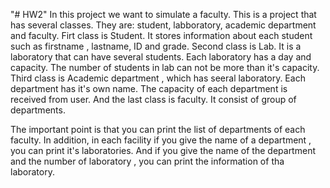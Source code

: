 "# HW2" 
In this project we want to simulate a faculty.
This is a project that has several classes. They are: student, labboratory, academic department and faculty.
Firt class is Student. It stores information about each student such as firstname , lastname, ID and grade.
Second class is Lab. It is a laboratory that can have several students. Each laboratory has a day and capacity.
The number of students in lab can not be more than it's capacity.
Third class is Academic department , which has seeral laboratory. Each department has it's own name.
The capacity of each department is received from user.
And the last class is faculty. It consist of group of departments.

The important point is that you can print the list of departments of each faculty.
In addition, in each facility if you give the name of a department , you can print it's laboratories.
And if you give the name of the department and the number of laboratory , you can print the information of tha laboratory.

